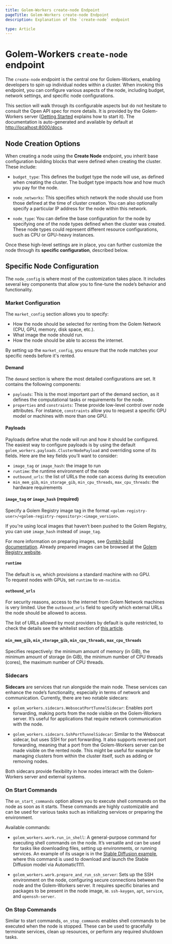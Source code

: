 ```yaml
---
title: Golem-Workers create-node Endpoint
pageTitle: Golem-Workers create-node Endpoint 
description: Explanation of the `create-node` endpoint

type: Article
---
```


# Golem-Workers `create-node` endpoint

The `create-node` endpoint is the central one for Golem-Workers, 
enabling developers to spin up individual nodes within a cluster.
When invoking this endpoint, you can configure various aspects of the node, including budget, network settings, 
and specific node configurations. 

This section will walk through its configurable aspects but do not hesitate to 
consult the Open API spec for more details.
It is provided by the Golem-Workers server 
([Getting Started](/docs/creators/golem-workers/getting-started) explains how to start it). 
The documentation is auto-generated and available by default at [http://localhost:8000/docs](http://localhost:8000/docs). 

## Node Creation Options

When creating a node using the **Create Node** endpoint, you inherit base configuration building blocks that were defined
when creating the cluster. These include:

- `budget_type`: This defines the budget type the node will use, as defined when creating the cluster. 
The budget type impacts how and how much you pay for the node.

- `node_networks`: This specifies which network the node should use from those defined at the time of cluster creation. 
You can also optionally specify a particular IP address for the node within this network.

- `node_type`: You can define the base configuration for the node by specifying one of the node types defined 
when the cluster was created. These node types could represent different resource configurations, such as CPU or GPU-heavy instances.

Once these high-level settings are in place, you can further customize the node 
through its **specific configuration**, described below.

## Specific Node Configuration

The `node_config` is where most of the customization takes place.
It includes several key components that allow you to fine-tune the node’s behavior and functionality.

### Market Configuration

The `market_config` section allows you to specify:
- How the node should be selected for renting from the Golem Network (CPU, GPU, memory, disk space, etc.).
- What image the node should run.
- How the node should be able to access the internet.

By setting up the `market_config`, you ensure that the node matches your specific needs before it's rented.

#### Demand 

The `demand` section is where the most detailed configurations are set. It contains the following components:

- `payloads`: This is the most important part of the demand section, as it defines the computational tasks 
or requirements for the node.
- `properties` and `constraints`: These provide low-level control over node attributes. 
For instance, `constraints` allow you to request a specific GPU model or machines with more than one GPU.

#### Payloads

Payloads define what the node will run and how it should be configured. The easiest way to configure payloads 
is by using the default `golem_workers.payloads.ClusterNodePayload` and overriding some of its fields. 
Here are the key fields you’ll want to consider:

- `image_tag` or `image_hash`: the image to run
- `runtime`: the runtime environment of the node
- `outbound_urls`: the list of URLs the node can access during its execution
- `min_mem_gib`, `min_storage_gib`, `min_cpu_threads`, `max_cpu_threads`: the hardware requirements 

#### `image_tag` or `image_hash` (required)

Specify a Golem Registry image tag in the format `<golem-registry-user>/<golem-registry-repository>:<image_version>`. 

If you're using local images that haven’t been pushed to the Golem Registry, 
you can use `image_hash` instead of `image_tag`. 

For more information on preparing images, 
see [Gvmkit-build documentation](/docs/creators/tools/gvmkit/converting-docker-image-to-golem-format).
Already prepared images can be browsed at the [Golem Registry website](https://registry.golem.network/explore).

#### `runtime`  
The default is `vm`, which provisions a standard machine with no GPU.  
To request nodes with GPUs, set `runtime` to `vm-nvidia`.

#### `outbound_urls`
For security reasons, access to the internet from Golem Network machines is very limited.
Use the `outbound_urls` field to specify which external URLs the node should be allowed to access.  

The list of URLs allowed by most providers by default is quite restricted, to check the details see the whitelist section 
of [this article](/docs/creators/javascript/guides/accessing-internet#the-whitelist).

#### `min_mem_gib`, `min_storage_gib`, `min_cpu_threads`, `max_cpu_threads`

Specifies respectively: the minimum amount of memory (in GiB), the minimum amount of storage (in GiB),
the minimum number of CPU threads (cores), the maximum number of CPU threads.

### Sidecars

**Sidecars** are services that run alongside the main node. These services can enhance the node’s functionality, 
especially in terms of network and communication. Currently, there are two notable sidecars:

- `golem_workers.sidecars.WebsocatPortTunnelSidecar`: Enables port forwarding, 
making ports from the node visible on the Golem-Workers server.
It’s useful for applications that require network communication with the node.

- `golem_workers.sidecars.SshPortTunnelSidecar`: Similar to the Websocat sidecar, 
but uses SSH for port forwarding. It also supports reversed port forwarding, 
meaning that a port from the Golem-Workers server can be made visible on the rented node.
This might be useful for example for managing clusters from within the cluster itself, such as adding or removing nodes.

Both sidecars provide flexibility in how nodes interact with the Golem-Workers server and external systems.

### On Start Commands

The `on_start_commands` option allows you to execute shell commands on the node as soon as it starts.
These commands are highly customizable and can be used for various tasks such as initializing services or preparing the environment.

Available commands:
- `golem_workers.work.run_in_shell`: A general-purpose command for executing shell commands on the node.
It’s versatile and can be used for tasks like downloading files, setting up environments, or running services.
An example of its usage is in the [Stable Diffusion example](/docs/creators/golem-workers/sd-example), 
where this command is used to download and launch the Stable Diffusion model via Automatic1111.

- `golem_workers.work.prepare_and_run_ssh_server`: Sets up the SSH environment on the node, 
configuring secure connections between the node and the Golem-Workers server.
It requires specific binaries and packages to be present in the node image, ie. `ssh-keygen`, `apt`, `service`, and `openssh-server`.


### On Stop Commands

Similar to start commands, `on_stop_commands` enables shell commands to be executed when the node is stopped.
These can be used to gracefully terminate services, clean up resources, or perform any required shutdown tasks.


